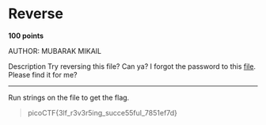 # Reverse

**100 points**

AUTHOR: MUBARAK MIKAIL

Description
Try reversing this file? Can ya?
I forgot the password to this [file](). Please find it for me?

___

Run strings on the file to get the flag.

> picoCTF{3lf_r3v3r5ing_succe55ful_7851ef7d}
